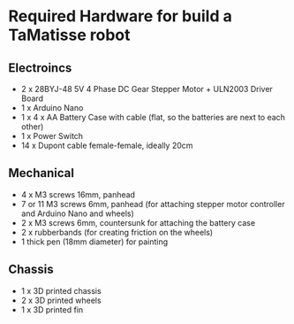 # Required Hardware for build a TaMatisse robot

## Electroincs

* 2 x 28BYJ-48 5V 4 Phase DC Gear Stepper Motor + ULN2003 Driver Board
* 1 x Arduino Nano
* 1 x 4 x AA Battery Case with cable (flat, so the batteries are next to each other)
* 1 x Power Switch 
* 14 x Dupont cable female-female, ideally 20cm

## Mechanical

* 4 x M3 screws 16mm, panhead
* 7 or 11 M3 screws 6mm, panhead (for attaching stepper motor controller and Arduino Nano and wheels)
* 2 x M3 screws 6mm, countersunk for attaching the battery case
* 2 x rubberbands (for creating friction on the wheels)
* 1 thick pen (18mm diameter) for painting

## Chassis

* 1 x 3D printed chassis
* 2 x 3D printed wheels
* 1 x 3D printed fin
